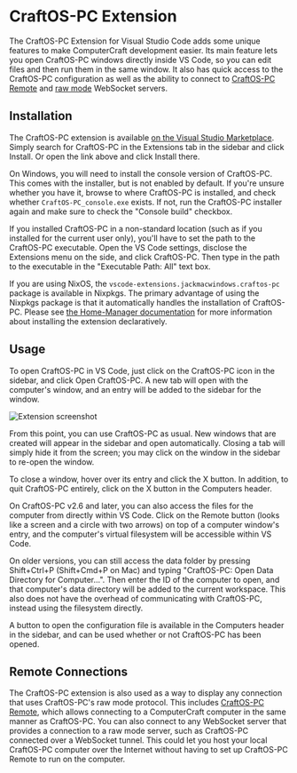 # CraftOS-PC Extension
The CraftOS-PC Extension for Visual Studio Code adds some unique features to make ComputerCraft development easier. Its main feature lets you open CraftOS-PC windows directly inside VS Code, so you can edit files and then run them in the same window. It also has quick access to the CraftOS-PC configuration as well as the ability to connect to [CraftOS-PC Remote](remote) and [raw mode](rawmode) WebSocket servers.

## Installation
The CraftOS-PC extension is available [on the Visual Studio Marketplace](https://marketplace.visualstudio.com/items?itemName=JackMacWindows.craftos-pc). Simply search for CraftOS-PC in the Extensions tab in the sidebar and click Install. Or open the link above and click Install there.

On Windows, you will need to install the console version of CraftOS-PC. This comes with the installer, but is not enabled by default. If you're unsure whether you have it, browse to where CraftOS-PC is installed, and check whether `CraftOS-PC_console.exe` exists. If not, run the CraftOS-PC installer again and make sure to check the "Console build" checkbox.

If you installed CraftOS-PC in a non-standard location (such as if you installed for the current user only), you'll have to set the path to the CraftOS-PC executable. Open the VS Code settings, disclose the Extensions menu on the side, and click CraftOS-PC. Then type in the path to the executable in the "Executable Path: All" text box.

If you are using NixOS, the `vscode-extensions.jackmacwindows.craftos-pc` package is available in Nixpkgs. The primary advantage of using the Nixpkgs package is that it automatically handles the installation of CraftOS-PC. Please see [the Home-Manager documentation](https://nix-community.github.io/home-manager/options.xhtml#opt-programs.vscode.extensions) for more information about installing the extension declaratively.

## Usage
To open CraftOS-PC in VS Code, just click on the CraftOS-PC icon in the sidebar, and click Open CraftOS-PC. A new tab will open with the computer's window, and an entry will be added to the sidebar for the window.

![Extension screenshot](/images/vscode.png)

From this point, you can use CraftOS-PC as usual. New windows that are created will appear in the sidebar and open automatically. Closing a tab will simply hide it from the screen; you may click on the window in the sidebar to re-open the window.

To close a window, hover over its entry and click the X button. In addition, to quit CraftOS-PC entirely, click on the X button in the Computers header.

On CraftOS-PC v2.6 and later, you can also access the files for the computer from directly within VS Code. Click on the Remote button (looks like a screen and a circle with two arrows) on top of a computer window's entry, and the computer's virtual filesystem will be accessible within VS Code.

On older versions, you can still access the data folder by pressing Shift+Ctrl+P (Shift+Cmd+P on Mac) and typing "CraftOS-PC: Open Data Directory for Computer...". Then enter the ID of the computer to open, and that computer's data directory will be added to the current workspace. This also does not have the overhead of communicating with CraftOS-PC, instead using the filesystem directly.

A button to open the configuration file is available in the Computers header in the sidebar, and can be used whether or not CraftOS-PC has been opened.

## Remote Connections
The CraftOS-PC extension is also used as a way to display any connection that uses CraftOS-PC's raw mode protocol. This includes [CraftOS-PC Remote](remote), which allows connecting to a ComputerCraft computer in the same manner as CraftOS-PC. You can also connect to any WebSocket server that provides a connection to a raw mode server, such as CraftOS-PC connected over a WebSocket tunnel. This could let you host your local CraftOS-PC computer over the Internet without having to set up CraftOS-PC Remote to run on the computer.
